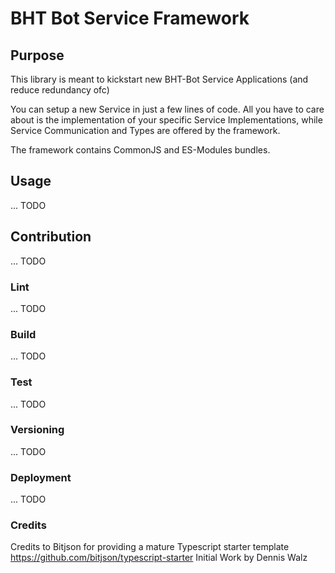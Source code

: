 # BHT Bot Service Framework

## Purpose

This library is meant to kickstart new BHT-Bot Service Applications (and reduce redundancy ofc)

You can setup a new Service in just a few lines of code. All you have to care about is the implementation of your specific Service Implementations, while Service Communication and Types are offered by the framework.

The framework contains CommonJS and ES-Modules bundles.

## Usage

... TODO

## Contribution

... TODO

### Lint

... TODO

### Build

... TODO

### Test

... TODO

### Versioning

... TODO

### Deployment

... TODO

### Credits 
Credits to Bitjson for providing a mature Typescript starter template https://github.com/bitjson/typescript-starter
Initial Work by Dennis Walz
